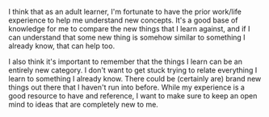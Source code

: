 I think that as an adult learner, I'm fortunate to have the prior work/life experience to help me understand new concepts.  It's a good base of knowledge for me to compare the new things that I learn against, and if I can understand that some new thing is somehow similar to something I already know, that can help too.  

I also think it's important to remember that the things I learn can be an entirely new category.  I don't want to get stuck trying to relate everything I learn to something I already know.  There could be (certainly are) brand new things out there that I haven't run into before.  While my experience is a good resource to have and reference, I want to make sure to keep an open mind to ideas that are completely new to me. 
